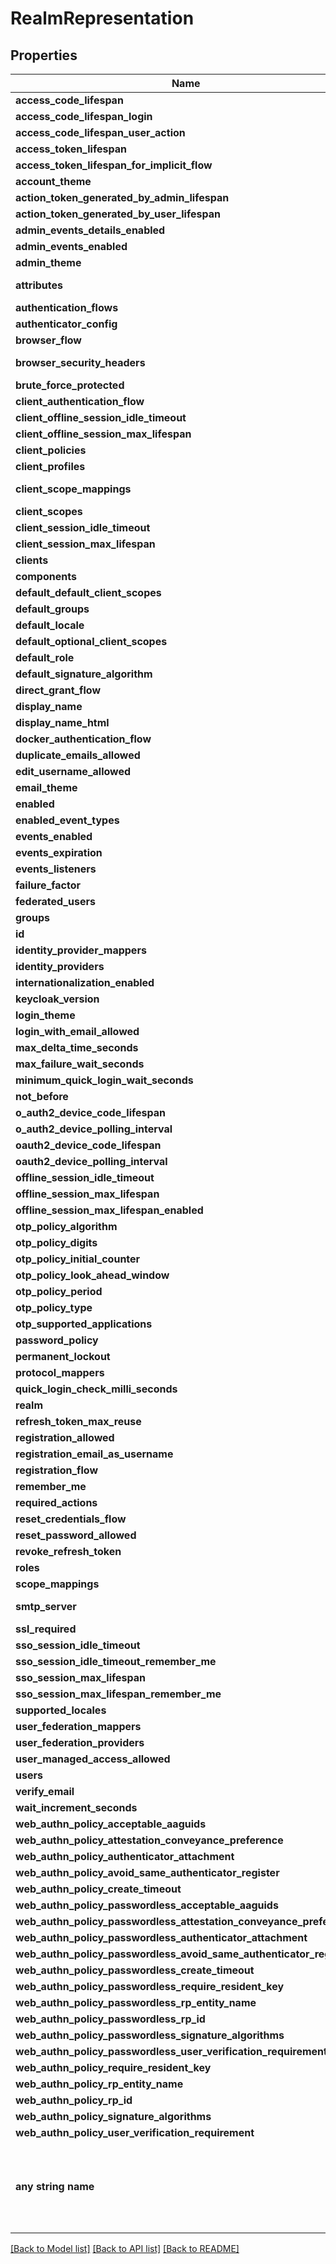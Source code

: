 # RealmRepresentation


## Properties
Name | Type | Description | Notes
------------ | ------------- | ------------- | -------------
**access_code_lifespan** | **int** |  | [optional] 
**access_code_lifespan_login** | **int** |  | [optional] 
**access_code_lifespan_user_action** | **int** |  | [optional] 
**access_token_lifespan** | **int** |  | [optional] 
**access_token_lifespan_for_implicit_flow** | **int** |  | [optional] 
**account_theme** | **str** |  | [optional] 
**action_token_generated_by_admin_lifespan** | **int** |  | [optional] 
**action_token_generated_by_user_lifespan** | **int** |  | [optional] 
**admin_events_details_enabled** | **bool** |  | [optional] 
**admin_events_enabled** | **bool** |  | [optional] 
**admin_theme** | **str** |  | [optional] 
**attributes** | **{str: (bool, date, datetime, dict, float, int, list, str, none_type)}** |  | [optional] 
**authentication_flows** | [**[AuthenticationFlowRepresentation]**](AuthenticationFlowRepresentation.md) |  | [optional] 
**authenticator_config** | [**[AuthenticatorConfigRepresentation]**](AuthenticatorConfigRepresentation.md) |  | [optional] 
**browser_flow** | **str** |  | [optional] 
**browser_security_headers** | **{str: (bool, date, datetime, dict, float, int, list, str, none_type)}** |  | [optional] 
**brute_force_protected** | **bool** |  | [optional] 
**client_authentication_flow** | **str** |  | [optional] 
**client_offline_session_idle_timeout** | **int** |  | [optional] 
**client_offline_session_max_lifespan** | **int** |  | [optional] 
**client_policies** | [**JsonNode**](JsonNode.md) |  | [optional] 
**client_profiles** | [**JsonNode**](JsonNode.md) |  | [optional] 
**client_scope_mappings** | **{str: (bool, date, datetime, dict, float, int, list, str, none_type)}** |  | [optional] 
**client_scopes** | [**[ClientScopeRepresentation]**](ClientScopeRepresentation.md) |  | [optional] 
**client_session_idle_timeout** | **int** |  | [optional] 
**client_session_max_lifespan** | **int** |  | [optional] 
**clients** | [**[ClientRepresentation]**](ClientRepresentation.md) |  | [optional] 
**components** | [**MultivaluedHashMap**](MultivaluedHashMap.md) |  | [optional] 
**default_default_client_scopes** | **[str]** |  | [optional] 
**default_groups** | **[str]** |  | [optional] 
**default_locale** | **str** |  | [optional] 
**default_optional_client_scopes** | **[str]** |  | [optional] 
**default_role** | [**RoleRepresentation**](RoleRepresentation.md) |  | [optional] 
**default_signature_algorithm** | **str** |  | [optional] 
**direct_grant_flow** | **str** |  | [optional] 
**display_name** | **str** |  | [optional] 
**display_name_html** | **str** |  | [optional] 
**docker_authentication_flow** | **str** |  | [optional] 
**duplicate_emails_allowed** | **bool** |  | [optional] 
**edit_username_allowed** | **bool** |  | [optional] 
**email_theme** | **str** |  | [optional] 
**enabled** | **bool** |  | [optional] 
**enabled_event_types** | **[str]** |  | [optional] 
**events_enabled** | **bool** |  | [optional] 
**events_expiration** | **int** |  | [optional] 
**events_listeners** | **[str]** |  | [optional] 
**failure_factor** | **int** |  | [optional] 
**federated_users** | [**[UserRepresentation]**](UserRepresentation.md) |  | [optional] 
**groups** | [**[GroupRepresentation]**](GroupRepresentation.md) |  | [optional] 
**id** | **str** |  | [optional] 
**identity_provider_mappers** | [**[IdentityProviderMapperRepresentation]**](IdentityProviderMapperRepresentation.md) |  | [optional] 
**identity_providers** | [**[IdentityProviderRepresentation]**](IdentityProviderRepresentation.md) |  | [optional] 
**internationalization_enabled** | **bool** |  | [optional] 
**keycloak_version** | **str** |  | [optional] 
**login_theme** | **str** |  | [optional] 
**login_with_email_allowed** | **bool** |  | [optional] 
**max_delta_time_seconds** | **int** |  | [optional] 
**max_failure_wait_seconds** | **int** |  | [optional] 
**minimum_quick_login_wait_seconds** | **int** |  | [optional] 
**not_before** | **int** |  | [optional] 
**o_auth2_device_code_lifespan** | **int** |  | [optional] 
**o_auth2_device_polling_interval** | **int** |  | [optional] 
**oauth2_device_code_lifespan** | **int** |  | [optional] 
**oauth2_device_polling_interval** | **int** |  | [optional] 
**offline_session_idle_timeout** | **int** |  | [optional] 
**offline_session_max_lifespan** | **int** |  | [optional] 
**offline_session_max_lifespan_enabled** | **bool** |  | [optional] 
**otp_policy_algorithm** | **str** |  | [optional] 
**otp_policy_digits** | **int** |  | [optional] 
**otp_policy_initial_counter** | **int** |  | [optional] 
**otp_policy_look_ahead_window** | **int** |  | [optional] 
**otp_policy_period** | **int** |  | [optional] 
**otp_policy_type** | **str** |  | [optional] 
**otp_supported_applications** | **[str]** |  | [optional] 
**password_policy** | **str** |  | [optional] 
**permanent_lockout** | **bool** |  | [optional] 
**protocol_mappers** | [**[ProtocolMapperRepresentation]**](ProtocolMapperRepresentation.md) |  | [optional] 
**quick_login_check_milli_seconds** | **int** |  | [optional] 
**realm** | **str** |  | [optional] 
**refresh_token_max_reuse** | **int** |  | [optional] 
**registration_allowed** | **bool** |  | [optional] 
**registration_email_as_username** | **bool** |  | [optional] 
**registration_flow** | **str** |  | [optional] 
**remember_me** | **bool** |  | [optional] 
**required_actions** | [**[RequiredActionProviderRepresentation]**](RequiredActionProviderRepresentation.md) |  | [optional] 
**reset_credentials_flow** | **str** |  | [optional] 
**reset_password_allowed** | **bool** |  | [optional] 
**revoke_refresh_token** | **bool** |  | [optional] 
**roles** | [**RolesRepresentation**](RolesRepresentation.md) |  | [optional] 
**scope_mappings** | [**[ScopeMappingRepresentation]**](ScopeMappingRepresentation.md) |  | [optional] 
**smtp_server** | **{str: (bool, date, datetime, dict, float, int, list, str, none_type)}** |  | [optional] 
**ssl_required** | **str** |  | [optional] 
**sso_session_idle_timeout** | **int** |  | [optional] 
**sso_session_idle_timeout_remember_me** | **int** |  | [optional] 
**sso_session_max_lifespan** | **int** |  | [optional] 
**sso_session_max_lifespan_remember_me** | **int** |  | [optional] 
**supported_locales** | **[str]** |  | [optional] 
**user_federation_mappers** | [**[UserFederationMapperRepresentation]**](UserFederationMapperRepresentation.md) |  | [optional] 
**user_federation_providers** | [**[UserFederationProviderRepresentation]**](UserFederationProviderRepresentation.md) |  | [optional] 
**user_managed_access_allowed** | **bool** |  | [optional] 
**users** | [**[UserRepresentation]**](UserRepresentation.md) |  | [optional] 
**verify_email** | **bool** |  | [optional] 
**wait_increment_seconds** | **int** |  | [optional] 
**web_authn_policy_acceptable_aaguids** | **[str]** |  | [optional] 
**web_authn_policy_attestation_conveyance_preference** | **str** |  | [optional] 
**web_authn_policy_authenticator_attachment** | **str** |  | [optional] 
**web_authn_policy_avoid_same_authenticator_register** | **bool** |  | [optional] 
**web_authn_policy_create_timeout** | **int** |  | [optional] 
**web_authn_policy_passwordless_acceptable_aaguids** | **[str]** |  | [optional] 
**web_authn_policy_passwordless_attestation_conveyance_preference** | **str** |  | [optional] 
**web_authn_policy_passwordless_authenticator_attachment** | **str** |  | [optional] 
**web_authn_policy_passwordless_avoid_same_authenticator_register** | **bool** |  | [optional] 
**web_authn_policy_passwordless_create_timeout** | **int** |  | [optional] 
**web_authn_policy_passwordless_require_resident_key** | **str** |  | [optional] 
**web_authn_policy_passwordless_rp_entity_name** | **str** |  | [optional] 
**web_authn_policy_passwordless_rp_id** | **str** |  | [optional] 
**web_authn_policy_passwordless_signature_algorithms** | **[str]** |  | [optional] 
**web_authn_policy_passwordless_user_verification_requirement** | **str** |  | [optional] 
**web_authn_policy_require_resident_key** | **str** |  | [optional] 
**web_authn_policy_rp_entity_name** | **str** |  | [optional] 
**web_authn_policy_rp_id** | **str** |  | [optional] 
**web_authn_policy_signature_algorithms** | **[str]** |  | [optional] 
**web_authn_policy_user_verification_requirement** | **str** |  | [optional] 
**any string name** | **bool, date, datetime, dict, float, int, list, str, none_type** | any string name can be used but the value must be the correct type | [optional]

[[Back to Model list]](../README.md#documentation-for-models) [[Back to API list]](../README.md#documentation-for-api-endpoints) [[Back to README]](../README.md)


